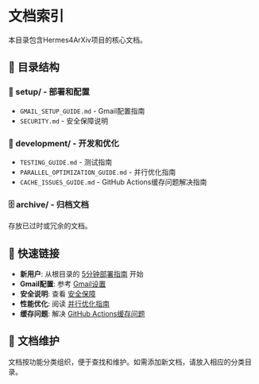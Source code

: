 # 文档索引

本目录包含Hermes4ArXiv项目的核心文档。

## 📁 目录结构

### 🚀 setup/ - 部署和配置
- `GMAIL_SETUP_GUIDE.md` - Gmail配置指南
- `SECURITY.md` - 安全保障说明

### 🔧 development/ - 开发和优化
- `TESTING_GUIDE.md` - 测试指南
- `PARALLEL_OPTIMIZATION_GUIDE.md` - 并行优化指南
- `CACHE_ISSUES_GUIDE.md` - GitHub Actions缓存问题解决指南

### 🗄️ archive/ - 归档文档
存放已过时或冗余的文档。

## 🔗 快速链接

- **新用户**: 从根目录的 [5分钟部署指南](../QUICK_DEPLOY.md) 开始
- **Gmail配置**: 参考 [Gmail设置](setup/GMAIL_SETUP_GUIDE.md)
- **安全说明**: 查看 [安全保障](setup/SECURITY.md)
- **性能优化**: 阅读 [并行优化指南](development/PARALLEL_OPTIMIZATION_GUIDE.md)
- **缓存问题**: 解决 [GitHub Actions缓存问题](development/CACHE_ISSUES_GUIDE.md)

## 📝 文档维护

文档按功能分类组织，便于查找和维护。如需添加新文档，请放入相应的分类目录。
